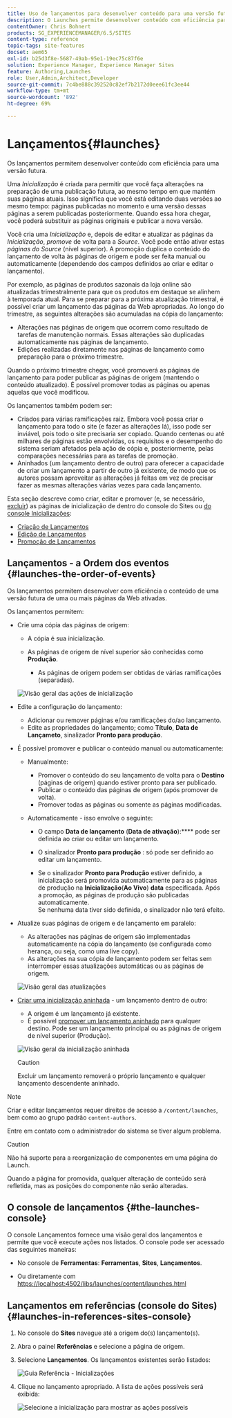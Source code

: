 ```yaml
---
title: Uso de lançamentos para desenvolver conteúdo para uma versão futura
description: O Launches permite desenvolver conteúdo com eficiência para uma versão futura. Elas permitem fazer alterações prontas para publicação futura, enquanto mantêm as páginas atuais.
contentOwner: Chris Bohnert
products: SG_EXPERIENCEMANAGER/6.5/SITES
content-type: reference
topic-tags: site-features
docset: aem65
exl-id: b25d3f8e-5687-49ab-95e1-19ec75c87f6e
solution: Experience Manager, Experience Manager Sites
feature: Authoring,Launches
role: User,Admin,Architect,Developer
source-git-commit: 7c4be888c392520c82ef7b2172d0eee61fc3ee44
workflow-type: tm+mt
source-wordcount: '892'
ht-degree: 69%

---
```


# Lançamentos{#launches}

Os lançamentos permitem desenvolver conteúdo com eficiência para uma versão futura.

Uma *Inicialização* é criada para permitir que você faça alterações na preparação de uma publicação futura, ao mesmo tempo em que mantém suas páginas atuais. Isso significa que você está editando duas versões ao mesmo tempo: páginas publicadas no momento e uma versão dessas páginas a serem publicadas posteriormente. Quando essa hora chegar, você poderá substituir as páginas originais e publicar a nova versão.

Você cria uma *Inicialização* e, depois de editar e atualizar as páginas da *Inicialização*, *promove* de volta para a *Source*. Você pode então ativar estas *páginas do Source* (nível superior). A promoção duplica o conteúdo do lançamento de volta às páginas de origem e pode ser feita manual ou automaticamente (dependendo dos campos definidos ao criar e editar o lançamento).

Por exemplo, as páginas de produtos sazonais da loja online são atualizadas trimestralmente para que os produtos em destaque se alinhem à temporada atual. Para se preparar para a próxima atualização trimestral, é possível criar um lançamento das páginas da Web apropriadas. Ao longo do trimestre, as seguintes alterações são acumuladas na cópia do lançamento:

* Alterações nas páginas de origem que ocorrem como resultado de tarefas de manutenção normais. Essas alterações são duplicadas automaticamente nas páginas de lançamento.
* Edições realizadas diretamente nas páginas de lançamento como preparação para o próximo trimestre.

Quando o próximo trimestre chegar, você promoverá as páginas de lançamento para poder publicar as páginas de origem (mantendo o conteúdo atualizado). É possível promover todas as páginas ou apenas aquelas que você modificou.

Os lançamentos também podem ser:

* Criados para várias ramificações raiz. Embora você possa criar o lançamento para todo o site (e fazer as alterações lá), isso pode ser inviável, pois todo o site precisaria ser copiado. Quando centenas ou até milhares de páginas estão envolvidas, os requisitos e o desempenho do sistema seriam afetados pela ação de cópia e, posteriormente, pelas comparações necessárias para as tarefas de promoção.
* Aninhados (um lançamento dentro de outro) para oferecer a capacidade de criar um lançamento a partir de outro já existente, de modo que os autores possam aproveitar as alterações já feitas em vez de precisar fazer as mesmas alterações várias vezes para cada lançamento.

Esta seção descreve como criar, editar e promover (e, se necessário, [excluir](/help/sites-authoring/launches-creating.md#deleting-a-launch)) as páginas de inicialização de dentro do console do Sites ou [do console Inicializações](#the-launches-console):

* [Criação de Lançamentos](/help/sites-authoring/launches-creating.md)
* [Edição de Lançamentos](/help/sites-authoring/launches-editing.md)
* [Promoção de Lançamentos](/help/sites-authoring/launches-promoting.md)

## Lançamentos - a Ordem dos eventos {#launches-the-order-of-events}

Os lançamentos permitem desenvolver com eficiência o conteúdo de uma versão futura de uma ou mais páginas da Web ativadas.

Os lançamentos permitem:

* Crie uma cópia das páginas de origem:

   * A cópia é sua inicialização.
   * As páginas de origem de nível superior são conhecidas como **Produção**.

      * As páginas de origem podem ser obtidas de várias ramificações (separadas).

  ![Visão geral das ações de inicialização](assets/chlimage_1-111.png)

* Edite a configuração do lançamento:

   * Adicionar ou remover páginas e/ou ramificações do/ao lançamento.
   * Edite as propriedades do lançamento; como **Título**, **Data de Lançameto**, sinalizador **Pronto para produção**.

* É possível promover e publicar o conteúdo manual ou automaticamente:

   * Manualmente:

      * Promover o conteúdo do seu lançamento de volta para o **Destino** (páginas de origem) quando estiver pronto para ser publicado.
      * Publicar o conteúdo das páginas de origem (após promover de volta).
      * Promover todas as páginas ou somente as páginas modificadas.

   * Automaticamente - isso envolve o seguinte:

      * O campo **Data de lançamento** (**Data de ativação**):**** pode ser definida ao criar ou editar um lançamento.

      * O sinalizador **Pronto para produção** : só pode ser definido ao editar um lançamento.
      * Se o sinalizador **Pronto para Produção** estiver definido, a inicialização será promovida automaticamente para as páginas de produção na **Inicialização**(**Ao Vivo**) **data** especificada. Após a promoção, as páginas de produção são publicadas automaticamente.\
        Se nenhuma data tiver sido definida, o sinalizador não terá efeito.

* Atualize suas páginas de origem e de lançamento em paralelo:

   * As alterações nas páginas de origem são implementadas automaticamente na cópia do lançamento (se configurada como herança, ou seja, como uma live copy).
   * As alterações na sua cópia de lançamento podem ser feitas sem interromper essas atualizações automáticas ou as páginas de origem.

  ![Visão geral das atualizações](assets/chlimage_1-112.png)

* [Criar uma inicialização aninhada](/help/sites-authoring/launches-creating.md#creating-a-nested-launch) - um lançamento dentro de outro:

   * A origem é um lançamento já existente.
   * É possível [promover um lançamento aninhado](/help/sites-authoring/launches-promoting.md#promoting-a-nested-launch) para qualquer destino. Pode ser um lançamento principal ou as páginas de origem de nível superior (Produção).

  ![Visão geral da inicialização aninhada](assets/chlimage_1-113.png)

  >[!CAUTION]
  >
  >Excluir um lançamento removerá o próprio lançamento e qualquer lançamento descendente aninhado.

>[!NOTE]
>
>Criar e editar lançamentos requer direitos de acesso a `/content/launches`, bem como ao grupo padrão `content-authors`.
>
>Entre em contato com o administrador do sistema se tiver algum problema.

>[!CAUTION]
>
>Não há suporte para a reorganização de componentes em uma página do Launch.
>
>Quando a página for promovida, qualquer alteração de conteúdo será refletida, mas as posições do componente não serão alteradas.

## O console de lançamentos {#the-launches-console}

O console Lançamentos fornece uma visão geral dos lançamentos e permite que você execute ações nos listados. O console pode ser acessado das seguintes maneiras:

* No console de **Ferramentas**: **Ferramentas**, **Sites**, **Lançamentos**.

* Ou diretamente com [https://localhost:4502/libs/launches/content/launches.html](https://localhost:4502/libs/launches/content/launches.html)

## Lançamentos em referências (console do Sites) {#launches-in-references-sites-console}

1. No console do **Sites** navegue até a origem do(s) lançamento(s).
1. Abra o painel **Referências** e selecione a página de origem.
1. Selecione **Lançamentos**. Os lançamentos existentes serão listados:

   ![Guia Referência - Inicializações](assets/screen-shot_2019-03-05at121901-1.png)

1. Clique no lançamento apropriado. A lista de ações possíveis será exibida:

   ![Selecione a inicialização para mostrar as ações possíveis](assets/screen-shot_2019-03-05at121952-1.png)
